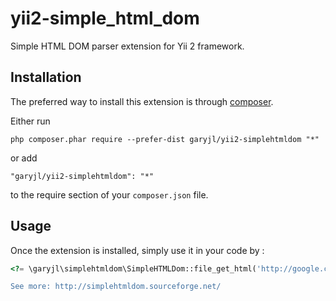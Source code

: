 yii2-simple_html_dom
====================

Simple HTML DOM parser extension for Yii 2 framework.

Installation
------------

The preferred way to install this extension is through [composer](http://getcomposer.org/download/).

Either run

```
php composer.phar require --prefer-dist garyjl/yii2-simplehtmldom "*"
```

or add

```
"garyjl/yii2-simplehtmldom": "*"
```

to the require section of your `composer.json` file.


Usage
-----

Once the extension is installed, simply use it in your code by  :

```php
<?= \garyjl\simplehtmldom\SimpleHTMLDom::file_get_html('http://google.com'); ?>```

See more: http://simplehtmldom.sourceforge.net/
